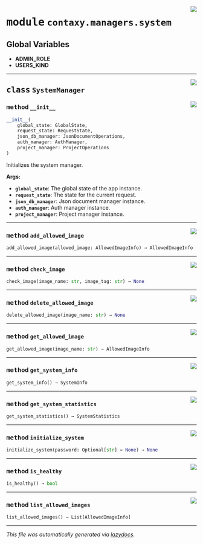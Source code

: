 <!-- markdownlint-disable -->

<a href="https://github.com/ml-tooling/contaxy/blob/main/backend/src/contaxy/managers/system.py#L0"><img align="right" style="float:right;" src="https://img.shields.io/badge/-source-cccccc?style=flat-square"></a>

# <kbd>module</kbd> `contaxy.managers.system`




**Global Variables**
---------------
- **ADMIN_ROLE**
- **USERS_KIND**


---

<a href="https://github.com/ml-tooling/contaxy/blob/main/backend/src/contaxy/managers/system.py#L21"><img align="right" style="float:right;" src="https://img.shields.io/badge/-source-cccccc?style=flat-square"></a>

## <kbd>class</kbd> `SystemManager`




<a href="https://github.com/ml-tooling/contaxy/blob/main/backend/src/contaxy/managers/system.py#L25"><img align="right" style="float:right;" src="https://img.shields.io/badge/-source-cccccc?style=flat-square"></a>

### <kbd>method</kbd> `__init__`

```python
__init__(
    global_state: GlobalState,
    request_state: RequestState,
    json_db_manager: JsonDocumentOperations,
    auth_manager: AuthManager,
    project_manager: ProjectOperations
)
```

Initializes the system manager. 



**Args:**
 
 - <b>`global_state`</b>:  The global state of the app instance. 
 - <b>`request_state`</b>:  The state for the current request. 
 - <b>`json_db_manager`</b>:  Json document manager instance. 
 - <b>`auth_manager`</b>:  Auth manager instance. 
 - <b>`project_manager`</b>:  Project manager instance. 




---

<a href="https://github.com/ml-tooling/contaxy/blob/main/backend/src/contaxy/managers/system.py#L137"><img align="right" style="float:right;" src="https://img.shields.io/badge/-source-cccccc?style=flat-square"></a>

### <kbd>method</kbd> `add_allowed_image`

```python
add_allowed_image(allowed_image: AllowedImageInfo) → AllowedImageInfo
```





---

<a href="https://github.com/ml-tooling/contaxy/blob/main/backend/src/contaxy/managers/system.py#L118"><img align="right" style="float:right;" src="https://img.shields.io/badge/-source-cccccc?style=flat-square"></a>

### <kbd>method</kbd> `check_image`

```python
check_image(image_name: str, image_tag: str) → None
```





---

<a href="https://github.com/ml-tooling/contaxy/blob/main/backend/src/contaxy/managers/system.py#L164"><img align="right" style="float:right;" src="https://img.shields.io/badge/-source-cccccc?style=flat-square"></a>

### <kbd>method</kbd> `delete_allowed_image`

```python
delete_allowed_image(image_name: str) → None
```





---

<a href="https://github.com/ml-tooling/contaxy/blob/main/backend/src/contaxy/managers/system.py#L156"><img align="right" style="float:right;" src="https://img.shields.io/badge/-source-cccccc?style=flat-square"></a>

### <kbd>method</kbd> `get_allowed_image`

```python
get_allowed_image(image_name: str) → AllowedImageInfo
```





---

<a href="https://github.com/ml-tooling/contaxy/blob/main/backend/src/contaxy/managers/system.py#L48"><img align="right" style="float:right;" src="https://img.shields.io/badge/-source-cccccc?style=flat-square"></a>

### <kbd>method</kbd> `get_system_info`

```python
get_system_info() → SystemInfo
```





---

<a href="https://github.com/ml-tooling/contaxy/blob/main/backend/src/contaxy/managers/system.py#L58"><img align="right" style="float:right;" src="https://img.shields.io/badge/-source-cccccc?style=flat-square"></a>

### <kbd>method</kbd> `get_system_statistics`

```python
get_system_statistics() → SystemStatistics
```





---

<a href="https://github.com/ml-tooling/contaxy/blob/main/backend/src/contaxy/managers/system.py#L64"><img align="right" style="float:right;" src="https://img.shields.io/badge/-source-cccccc?style=flat-square"></a>

### <kbd>method</kbd> `initialize_system`

```python
initialize_system(password: Optional[str] = None) → None
```





---

<a href="https://github.com/ml-tooling/contaxy/blob/main/backend/src/contaxy/managers/system.py#L54"><img align="right" style="float:right;" src="https://img.shields.io/badge/-source-cccccc?style=flat-square"></a>

### <kbd>method</kbd> `is_healthy`

```python
is_healthy() → bool
```





---

<a href="https://github.com/ml-tooling/contaxy/blob/main/backend/src/contaxy/managers/system.py#L147"><img align="right" style="float:right;" src="https://img.shields.io/badge/-source-cccccc?style=flat-square"></a>

### <kbd>method</kbd> `list_allowed_images`

```python
list_allowed_images() → List[AllowedImageInfo]
```








---

_This file was automatically generated via [lazydocs](https://github.com/ml-tooling/lazydocs)._
